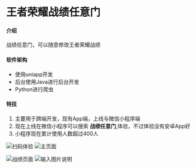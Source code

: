 
# 王者荣耀战绩任意门

#### 介绍

战绩任意门，可以随意修改王者荣耀战绩

#### 软件架构

- 使用uniapp开发
- 后台使用Java进行后台开发
- Python进行爬虫


#### 特技

1.  主要用于跨端开发，现有App端，上线与微信小程序端
2.  现在上线在微信小程序可以搜索 **战绩任意门**,体验，不过体验没有安卓App好
3. 小程序现在累计使用人数超过400人

![扫码体验](https://images.gitee.com/uploads/images/2021/0519/154532_1125b2c9_7522400.png "QQ截图20210519154457.png")
![主页面](https://images.gitee.com/uploads/images/2021/0519/154004_57cf1956_7522400.jpeg "Screenshot_20210519_153746.jpg")

![战绩页面](https://images.gitee.com/uploads/images/2021/0519/153939_f247dc67_7522400.jpeg "Screenshot_20210519_153756.jpg")
![输入图片说明](https://images.gitee.com/uploads/images/2021/0519/154611_01e20713_7522400.jpeg "Screenshot_20210519_154337.jpg")
